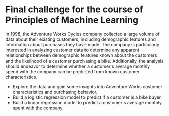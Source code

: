 # Final challenge for the course of Principles of Machine Learning

In 1998, the Adventure Works Cycles company collected a large volume of data about their existing customers, including demographic features and information about purchases they have made. The company is particularly interested in analyzing customer data to determine any apparent relationships between demographic features known about the customers and the likelihood of a customer purchasing a bike. Additionally, the analysis should endeavor to determine whether a customer's average monthly spend with the company can be predicted from known customer characteristics.

- Explore the data and gain some insights into Adventure Works customer characteristics and purchasing behavior.
- Build a logistic regression model to predict if a customer is a bike buyer.
- Build a linear regression model to predict a customer's average monthly spent with the company. 


